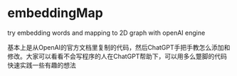 # embeddingMap
try embedding words and mapping to 2D graph with openAI engine

基本上是从OpenAI的官方文档里复制的代码，然后ChatGPT手把手教怎么添加和修改。大家可以看看不会写程序的人在ChatGPT帮助下，可以用多么蹩脚的代码快速实践一些有趣的想法
